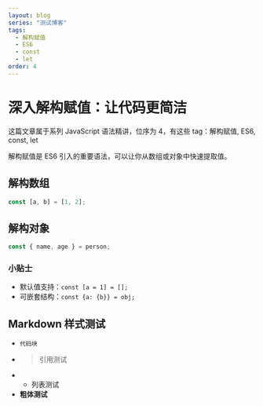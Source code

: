 ```yaml
---
layout: blog
series: "测试博客"
tags:
  - 解构赋值
  - ES6
  - const
  - let
order: 4
---
```


# 深入解构赋值：让代码更简洁

这篇文章属于系列 JavaScript 语法精讲，位序为 4，有这些 tag：解构赋值, ES6, const, let

解构赋值是 ES6 引入的重要语法，可以让你从数组或对象中快速提取值。

## 解构数组

```js
const [a, b] = [1, 2];
```

## 解构对象

```js
const { name, age } = person;
```

### 小贴士

- 默认值支持：`const [a = 1] = [];`
- 可嵌套结构：`const {a: {b}} = obj;`

## Markdown 样式测试

- `代码块`
- > 引用测试
- - 列表测试
- **粗体测试**